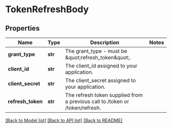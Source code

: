 # TokenRefreshBody

## Properties
Name | Type | Description | Notes
------------ | ------------- | ------------- | -------------
**grant_type** | **str** | The grant_type - must be \&quot;refresh_token\&quot;. | 
**client_id** | **str** | The client_id assigned to your application. | 
**client_secret** | **str** | The client_secret assigned to your application. | 
**refresh_token** | **str** | The refresh token supplied from a previous call to /token or /token/refresh. | 

[[Back to Model list]](../README.md#documentation-for-models) [[Back to API list]](../README.md#documentation-for-api-endpoints) [[Back to README]](../README.md)

